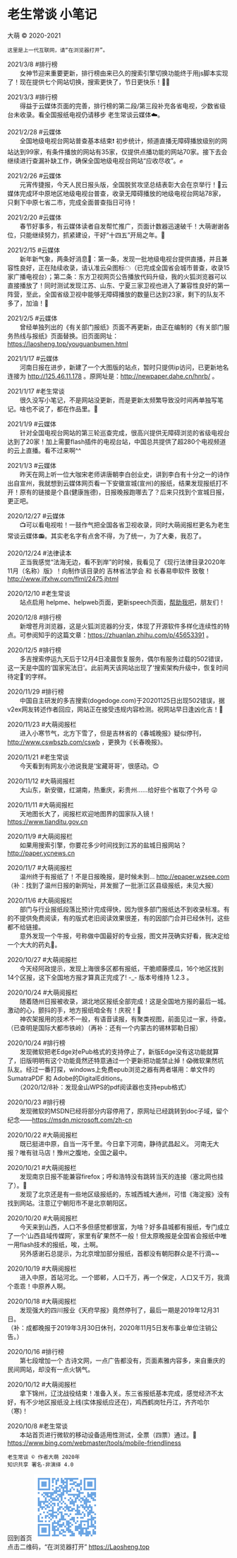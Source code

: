 老生常谈 小笔记
================
大萌 © 2020-2021

	这里是上一代互联网，请“在浏览器打开”。

2021/3/8	#排行榜  
　　女神节迎来重要更新，排行榜由来已久的搜索引擎切换功能终于用js脚本实现了！现在提供七个网站切换，搜索更快了，节日更快乐！🌺🌺

2021/3/3	#排行榜  
　　得益于云媒体页面的完善，排行榜的第二段/第三段补充各省电视，少数省级台未收录。看全国报纸电视仍请移步 老生常谈云媒体☁️。

2021/2/28	#云媒体  
　　全国地级电视台网站普查基本结束❗ 初步统计，频道直播无障碍播放级别的网站达到99家，有条件播放的网站有35家，仅提供点播功能的网站70家。接下去会继续进行查漏补缺工作，确保全国地级电视台网站“应收尽收”。✊

2021/2/26	#云媒体  
　　元宵传捷报，今天人民日报头版，全国脱贫攻坚总结表彰大会在京举行！🌝云媒体完成环中原地区地级电视台普查，收录无障碍播放的地级电视台网站78家，只剩下中原七省二市，完成全面普查指日可待！

2021/2/20	#云媒体  
　　春节好事多，有云媒体读者自发帮忙推广，页面计数器迅速破千！大萌谢谢各位，只能继续努力，抓紧建设，干好“十四五”开局之年。🎉

2021/2/15	#云媒体  
　　新年新气象，两条好消息🤠：第一条，发现一批地级电视台提供直播，并且兼容性良好，正在陆续收录，请认准云朵图标☁（已完成全国省会城市普查，收录15家广播电视台）；第二条：东方卫视网页公告播放代码升级，我的火狐浏览器可以直接播放了！同时测试发现江苏、山东、宁夏三家卫视也进入了兼容性良好的第一阵营，至此，全国省级卫视中能够无障碍播放的数量已达到23家，剩下的队友不多了，加油！🐂

2021/2/5	#云媒体  
　　曾经单独列出的《有关部门报纸》页面不再更新，由正在编制的《有关部门服务热线与报纸》页面替换。旧页面网址：https://laosheng.top/youguanbumen.html

2021/1/17	#云媒体  
　　河南日报在进步，新建了一个大图版的站点，暂时只提供ip访问，已更新地名连接为 http://125.46.11.178 。原网址是：http://newpaper.dahe.cn/hnrb/ 。

2021/1/17	#老生常谈  
　　很久没写小笔记，不是网站没更新，而是更新太频繁导致没时间再单独写笔记。啥也不说了，都在作品里。🍷

2021/1/9	#云媒体  
　　针对全国电视台网站的第三轮巡查完成，很高兴提供无障碍浏览的省级电视台达到了20家！加上需要flash插件的电视台站，中国总共提供了超280个电视频道的云上直播。看不过来啊^^

2021/1/3	#云媒体  
　　昨天在网上听一位大咖宋老师讲唐朝李白创业史，讲到李白有十分之一的诗作出自宣州，我就想到云媒体网页看一下安徽宣城(宣州)的报纸，结果发现报纸打不开！原有的链接是个县(健康旌德)，日报晚报跑哪去了？后来只找到个宣城日报，更正吧。

2020/12/27	#云媒体  
　　📺可以看电视啦！一鼓作气把全国各省卫视收录，同时大萌阅报栏更名为老生常谈云媒体📻。其实老名字有点舍不得，为了统一，为了大秦，我忍了。

2020/12/24	#法律读本  
　　正当我感觉“法海无边，看不到岸”的时候，我看见了《现行法律目录2020年11月（名称）版》！向制作该目录的 吉林省法学会 和 长春易申软件 致敬！http://www.jlfxhw.com/flml/2475.jhtml

2020/12/10	#老生常谈  
　　站点启用 helpme、helpweb页面，更新speech页面，[帮助我吧](../author/helpme.txt)，朋友们！

2020/12/8	#排行榜  
　　新增苍月浏览器，这是火狐浏览器的分支，体现了开源软件多样化连续性的特点。可参阅知乎的这篇文章：https://zhuanlan.zhihu.com/p/45653391 。

2020/12/5	#排行榜  
　　多吉搜索停运九天后于12月4日凌晨恢复服务，偶尔有服务过载的502错误，这一天是中国的‘国家宪法日’。此前两天该网站出现了‘搜索架构升级中，恢复时间待定💊’的字样。

2020/11/29	#排行榜  
　　中国自主研发的多吉搜索(dogedoge.com)于20201125日出现502错误，据v2ex网友转述作者回应，网站正在接受违规内容检测。祝网站早日逢凶化吉！🙏

2020/11/23	#大萌阅报栏  
　　进入小寒节气，北方下雪了，但是吉林省的《春城晚报》疑似停刊，http://www.cswbszb.com/cswb ，更换为《长春晚报》。

2020/11/21	#老生常谈  
　　今天看到有网友小池说我是‘宝藏哥哥’，很感动。😊

2020/11/12	#大萌阅报栏  
　　大山东，新安徽，红湖南，热重庆，彩贵州……给好些个省取了个外号 😜

2020/11/11	#大萌阅报栏  
　　天地图长大了，阅报栏欢迎地图界的国家队入镜！ https://www.tianditu.gov.cn

2020/11/9	#大萌阅报栏  
　　如果用搜索引擎，你要花多少时间找到江苏的盐城日报网站？ http://paper.ycnews.cn

2020/11/7	#大萌阅报栏  
　　温州终于有报纸了！不是日报晚报，是时候未到… http://epaper.wzsee.com  
（补：找到了温州日报的新网址，并发掘了一批浙江区县级报纸，未见大报）

2020/11/6	#大萌阅报栏  
　　部门与行业报纸段落比预计完成得快，因为很多部门报纸达不到收录标准。有的不提供免费阅读，有的版式老旧阅读效果很差，有的因部门合并已经休刊，这些都不给链接。  
　　意外发现一个牛报，号称做中国最好的专业报，图文并茂确实好看，我决定给一个大大的药丸💊。

2020/10/27	#大萌阅报栏  
　　今天经阿政提示，发现上海很多区都有报纸，干脆顺藤摸瓜，16个地区找到14个区报，这下全国地方报才算真正完成了! -_- 版本号维持 1.2.3 。

2020/10/24	#大萌阅报栏  
　　随着随州日报被收录，湖北地区报纸全部完成！这是全国地方报的最后一城。激动的心，颤抖的手，地方报纸咱全有！庆祝！🎉  
　　神农架报用的技术不一般，有语音读报，有聚类视图，前面见过一家，待查。（已查明是国际大都市铁岭）（再补：还有一个内蒙古的锡林郭勒日报）

2020/10/24 	#排行榜  
　　发现微软把老Edge对ePub格式的支持停止了，新版Edge没有这功能就算了，旧版明明有这个功能竟然还特意通过一个更新把功能禁止掉！😱微软果然坑队友。经过一番打探，windows上免费epub浏览之器有两者堪用：单文件的SumatraPDF 和 Adobe的DigitalEditions。  
　　（2020/12/8补：发现金山WPS的pdf阅读器也支持epub格式）

2020/10/23 	#排行榜  
　　发现微软的MSDN已经将部分内容停用了，原网址已经跳转到doc子域，留个纪念——https://msdn.microsoft.com/zh-cn

2020/10/22 	#大萌阅报栏  
　　既已挺进中原，自当一泻千里。今日拿下河南，静待武昌起义。  河南无大报？唯有驻马店！豫州之腹地，全国之最中。

2020/10/21	#大萌阅报栏  
　　发现南京日报不能兼容firefox；呼和浩特没有跳转当天的连接（塞北网也挂了）。🙁  
　　发现了北京还是有一些地区级报纸的，东城西城大通州，可惜《海淀报》没有找到网站。注意辽宁朝阳市不是北京朝阳区。

2020/10/20	#大萌阅报栏  
　　今天来到山西，人口不多但感觉都很富，为啥？好多县城都有报纸，专门成立了一个‘山西县域传媒网’，家里有矿果然不一般！但太原晚报是全国省会报纸中唯一用flash技术的报纸，唉，土啊。  
　　另外感谢石总提示，为北京增加部分报纸，首都没有朝阳群众是不行滴~~

2020/10/19	#大萌阅报栏  
　　进入中原，首站河北。一个邯郸，人口千万，再一个保定，人口又千万，我滴个乖乖！中原养人啊。

2020/10/18	#大萌阅报栏  
　　发现强大的四川报业《天府早报》竟然停刊了，最后一期是2019年12月31日。  
（补：成都晚报于2019年3月30日休刊，2020年11月5日发布事业单位注销公告。）

2020/10/16	#排行榜  
　　第七段增加一个 古诗文网，一点广告都没有，页面素雅内容多，来自重庆的民间网站，却没有一点火锅气。

2020/10/12	#大萌阅报栏  
　　拿下锦州，辽沈战役结束！准备入关。东三省报纸基本完成，感觉经济不太好，有不少地区报纸没上线(实体报纸应还在)，鸡西鹤岗牡丹江，齐齐哈尔（寒)！

2020/10/8	#老生常谈  
　　本站首页进行微软的移动设备适用性测试，全票（四票）通过。📱 https://www.bing.com/webmaster/tools/mobile-friendliness


	老生常谈 © 作者大萌 2020年
	知识共享 署名-非演绎 4.0

回到首页
<a href=".." title="返回老生常谈首页"><img src="../indexQR-Blue.png" /></a>  
点击二维码，“在浏览器打开” https://Laosheng.top

